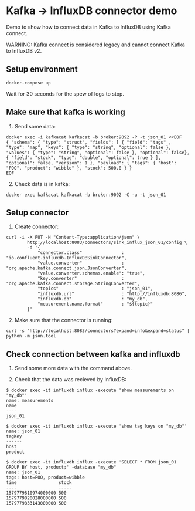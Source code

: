 # Kafka -> InfluxDB connector demo

Demo to show how to connect data in Kafka to InfluxDB using Kafka connect.

WARNING: Kafka connect is considered legacy and cannot connect Kafka to InfluxDB v2.

## Setup environment
```
docker-compose up
```

Wait for 30 seconds for the spew of logs to stop.

## Make sure that kafka is working

1. Send some data:

```
docker exec -i kafkacat kafkacat -b broker:9092 -P -t json_01 <<EOF
{ "schema": { "type": "struct", "fields": [ { "field": "tags" , "type": "map", "keys": { "type": "string", "optional": false }, "values": { "type": "string", "optional": false }, "optional": false}, { "field": "stock", "type": "double", "optional": true } ], "optional": false, "version": 1 }, "payload": { "tags": { "host": "FOO", "product": "wibble" }, "stock": 500.0 } }
EOF
```

2. Check data is in kafka:
```
docker exec kafkacat kafkacat -b broker:9092 -C -u -t json_01
```

## Setup connector

1. Create connector:
```
curl -i -X PUT -H "Content-Type:application/json" \
        http://localhost:8083/connectors/sink_influx_json_01/config \
        -d '{
            "connector.class"               : "io.confluent.influxdb.InfluxDBSinkConnector",
            "value.converter"               : "org.apache.kafka.connect.json.JsonConverter",
            "value.converter.schemas.enable": "true",
            "key.converter"                 : "org.apache.kafka.connect.storage.StringConverter",
            "topics"                        : "json_01",
            "influxdb.url"                  : "http://influxdb:8086",
            "influxdb.db"                   : "my_db",
            "measurement.name.format"       : "${topic}"
        }'
```

2. Make sure that the connector is running:
```
curl -s "http://localhost:8083/connectors?expand=info&expand=status" | python -m json.tool
```

## Check connection between kafka and influxdb

1. Send some more data with the command above.

2. Check that the data was recieved by InfluxDB:
```
$ docker exec -it influxdb influx -execute 'show measurements on "my_db"'
name: measurements
name
----
json_01

$ docker exec -it influxdb influx -execute 'show tag keys on "my_db"'
name: json_01
tagKey
------
host
product

$ docker exec -it influxdb influx -execute 'SELECT * FROM json_01 GROUP BY host, product;' -database "my_db"
name: json_01
tags: host=FOO, product=wibble
time                stock
----                -----
1579779810974000000 500
1579779820028000000 500
1579779833143000000 500
```